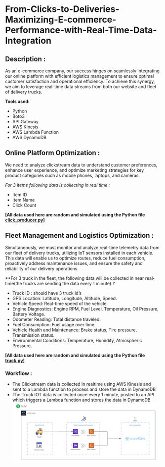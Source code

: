 # From-Clicks-to-Deliveries-Maximizing-E-commerce-Performance-with-Real-Time-Data-Integration
## Description :
As an e-commerce company, our success hinges on seamlessly integrating our online platform with efficient logistics management to ensure optimal customer satisfaction and operational efficiency. To achieve this synergy, we aim to leverage real-time data streams from both our website and fleet of delivery trucks.

**Tools used:**
- Python
- Boto3
- API Gateway
- AWS Kinesis
- AWS Lambda Function
- AWS DynamoDB
  
## Online Platform Optimization :
We need to analyze clickstream data to understand customer preferences, enhance user experience, and optimize marketing strategies for key product categories such as mobile phones, laptops, and cameras.

*For 3 items following data is collecting in real time :*

   - Item ID
   - Item Name
   - Click Count

**[All data used here are random and simulated using the Python file [click_producer.py](click_producer.py)]**

## Fleet Management and Logistics Optimization :
Simultaneously, we must monitor and analyze real-time telemetry data from our fleet of delivery trucks, utilizing IoT sensors installed in each vehicle. This data will enable us to optimize routes, reduce fuel consumption, proactively address maintenance issues, and ensure the safety and reliability of our delivery operations.

**For 3 truck in the fleet, the following data will be collected in near real-time(the trucks are sending the data every 1 minute):*?*

- Truck ID : should have 3 truck id’s
- GPS Location: Latitude, Longitude, Altitude, Speed.
- Vehicle Speed: Real-time speed of the vehicle.
- Engine Diagnostics: Engine RPM, Fuel Level, Temperature, Oil Pressure, Battery Voltage.
- Odometer Reading: Total distance traveled.
- Fuel Consumption: Fuel usage over time.
- Vehicle Health and Maintenance: Brake status, Tire pressure, Transmission status.
- Environmental Conditions: Temperature, Humidity, Atmospheric Pressure.

**[All data used here are random and simulated using the Python file [truck.py](truck.py)]**

### Workflow :

- The Clickstream data is collected in realtime using AWS Kinesis and sent to a Lambda function to process and store the data in DynamoDB
- The Truck IOT data is collected once every 1 minute, posted to an API which triggers a Lambda function and stores the data in DynamoDB
![](image.gif)
